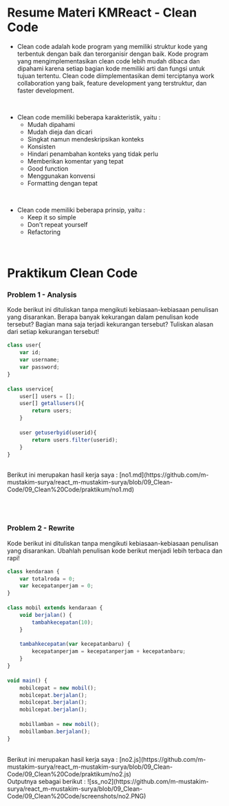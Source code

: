 # Resume Materi KMReact - Clean Code

- Clean code adalah kode program yang memiliki struktur kode yang terbentuk dengan baik dan terorganisir dengan baik. Kode program yang mengimplementasikan clean code lebih mudah dibaca dan dipahami karena setiap bagian kode memiliki arti dan fungsi untuk tujuan tertentu. Clean code diimplementasikan demi terciptanya work collaboration yang baik, feature development yang terstruktur, dan faster development.
<br>

- Clean code memiliki beberapa karakteristik, yaitu :
  - Mudah dipahami
  - Mudah dieja dan dicari
  - Singkat namun mendeskripsikan konteks
  - Konsisten
  - Hindari penambahan konteks yang tidak perlu
  - Memberikan komentar yang tepat
  - Good function
  - Menggunakan konvensi
  - Formatting dengan tepat
<br>

- Clean code memiliki beberapa prinsip, yaitu :
  - Keep it so simple
  - Don't repeat yourself
  - Refactoring
<br>

# Praktikum Clean Code
### Problem 1 - Analysis
Kode berikut ini dituliskan tanpa mengikuti kebiasaan-kebiasaan penulisan yang disarankan.
Berapa banyak kekurangan dalam penulisan kode tersebut?
Bagian mana saja terjadi kekurangan tersebut?
Tuliskan alasan dari setiap kekurangan tersebut!

```javascript
class user{
    var id;
    var username;
    var password;
}

class uservice{
    user[] users = [];
    user[] getallusers(){
        return users;
    }

    user getuserbyid(userid){
        return users.filter(userid);
    }
}
```

<br>
Berikut ini merupakan hasil kerja saya : [no1.md](https://github.com/m-mustakim-surya/react_m-mustakim-surya/blob/09_Clean-Code/09_Clean%20Code/praktikum/no1.md)

<br><br>
### Problem 2 - Rewrite
Kode berikut ini dituliskan tanpa mengikuti kebiasaan-kebiasaan penulisan yang disarankan. Ubahlah penulisan kode berikut menjadi lebih terbaca dan rapi!

```javascript
class kendaraan {
    var totalroda = 0;
    var kecepatanperjam = 0;
}

class mobil extends kendaraan {
    void berjalan() {
        tambahkecepatan(10);
    }

    tambahkecepatan(var kecepatanbaru) {
        kecepatanperjam = kecepatanperjam + kecepatanbaru;
    }
}

void main() {
    mobilcepat = new mobil();
    mobilcepat.berjalan();
    mobilcepat.berjalan();
    mobilcepat.berjalan();

    mobillamban = new mobil();
    mobillamban.berjalan();
}
```

<br>
Berikut ini merupakan hasil kerja saya : [no2.js](https://github.com/m-mustakim-surya/react_m-mustakim-surya/blob/09_Clean-Code/09_Clean%20Code/praktikum/no2.js)
<br> Outputnya sebagai berikut : ![ss_no2](https://github.com/m-mustakim-surya/react_m-mustakim-surya/blob/09_Clean-Code/09_Clean%20Code/screenshots/no2.PNG)
